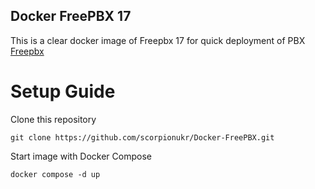 ## Docker FreePBX 17  
This is a clear docker image of Freepbx 17 for quick deployment of PBX  
[Freepbx](https://www.freepbx.org/)  
# Setup Guide  
Clone this repository  
```
git clone https://github.com/scorpionukr/Docker-FreePBX.git
```
Start image with Docker Compose  
```
docker compose -d up
```